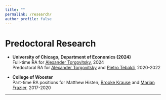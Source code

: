 ```yaml
---
title: ""
permalink: /research/
author_profile: false
---
```


Predoctoral Research
======
* <strong>University of Chicago, Department of Economics (2024)</strong><br>
  Full-time RA for [Alexander Torgovitsky](https://a-torgovitsky.github.io), 2024<br>
  Predoctoral RA for [Alexander Torgovitsky](https://a-torgovitsky.github.io) and [Pietro Tebaldi](https://www.pietrotebaldi.com), 2020-2022

* <strong>College of Wooster</strong><br>
  Part-time RA positions for Matthew Histen, [Brooke Krause](https://sites.google.com/view/brookekrause/home) and [Marian Frazier](https://wooster.edu/bio/mafrazier/), 2017-2020
  
<hr> 
